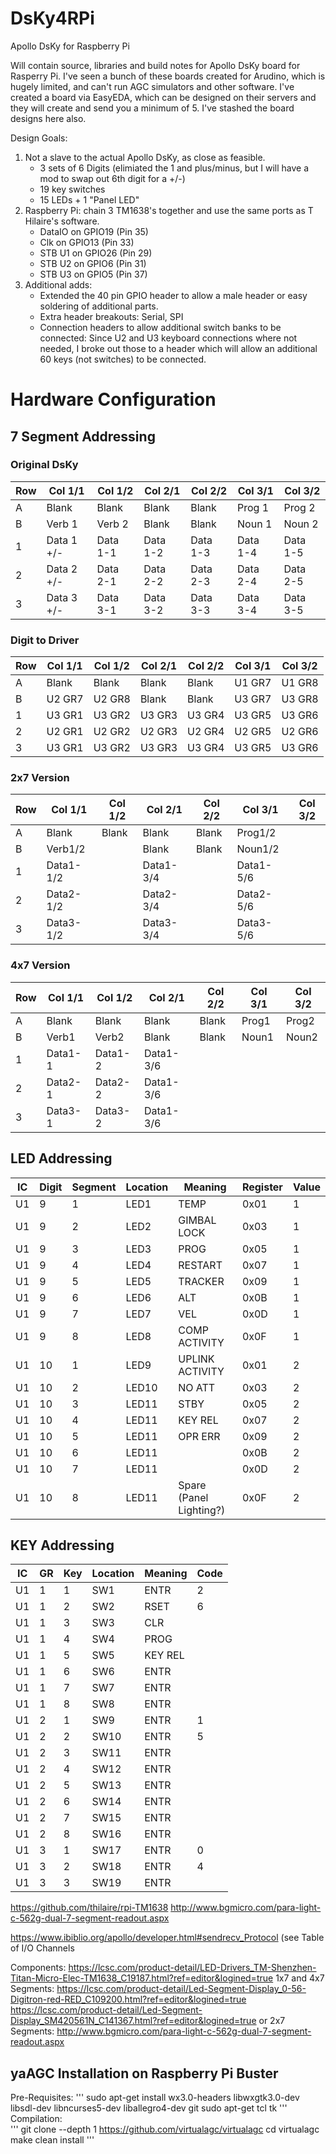 # DsKy4RPi #
Apollo DsKy for Raspberry Pi

Will contain source, libraries and build notes for Apollo DsKy board for Rasperry Pi. I've seen a bunch of these boards created for Arudino, which is hugely limited, and can't run AGC simulators and other software. I've created a board via EasyEDA, which can be designed on their servers and they will create and send you a minimum of 5. I've stashed the board designs here also.

Design Goals:

1. Not a slave to the actual Apollo DsKy, as close as feasible. 
     * 3 sets of 6 Digits (elimiated the 1 and plus/minus, but I will have a mod to swap out 6th digit for a +/-)
     * 19 key switches
     * 15 LEDs + 1 "Panel LED"
2. Raspberry Pi: chain 3 TM1638's together and use the same ports as T Hilaire's software.
     * DataIO on GPIO19 (Pin 35)
     * Clk on GPIO13 (Pin 33)
     * STB U1 on GPIO26 (Pin 29)
     * STB U2 on GPIO6 (Pin 31)
     * STB U3 on GPIO5 (Pin 37)
3. Additional adds:
     * Extended the 40 pin GPIO header to allow a male header or easy soldering of additional parts.
     * Extra header breakouts: Serial, SPI
     * Connection headers to allow additional switch banks to be connected: Since U2 and U3 keyboard connections where not needed, I broke out those to a header which will allow an additional 60 keys (not switches) to be connected. 

# Hardware Configuration #

## 7 Segment Addressing ##

### Original DsKy
| Row | Col 1/1 | Col 1/2 | Col 2/1 | Col 2/2 | Col 3/1 | Col 3/2 |
| -- | ------- | ------ | ------ | ----- | ------ | ------ |
| A | Blank | Blank | Blank | Blank | Prog 1 | Prog 2 |
| B | Verb 1 | Verb 2 | Blank | Blank | Noun 1 | Noun 2 |
| 1 | Data 1 +/- | Data 1-1 | Data 1-2 | Data 1-3 | Data 1-4 | Data 1-5 |
| 2 | Data 2 +/- | Data 2-1 | Data 2-2 | Data 2-3 | Data 2-4 | Data 2-5 |
| 3 | Data 3 +/- | Data 3-1 | Data 3-2 | Data 3-3 | Data 3-4 | Data 3-5 |

### Digit to Driver
| Row | Col 1/1 | Col 1/2 | Col 2/1 | Col 2/2 | Col 3/1 | Col 3/2 |
| -- | ------- | ------ | ------ | ----- | ------ | ------ |
| A | Blank | Blank | Blank | Blank | U1 GR7 | U1 GR8 |
| B | U2 GR7 | U2 GR8 | Blank | Blank | U3 GR7 | U3 GR8 |
| 1 | U3 GR1 | U3 GR2 | U3 GR3 | U3 GR4 | U3 GR5 | U3 GR6 |
| 2 | U2 GR1 | U2 GR2 | U2 GR3 | U2 GR4 | U2 GR5 | U2 GR6 |
| 3 | U3 GR1 | U3 GR2 | U3 GR3 | U3 GR4 | U3 GR5 | U3 GR6 |

### 2x7 Version
| Row | Col 1/1 | Col 1/2 | Col 2/1 | Col 2/2 | Col 3/1 | Col 3/2 |
| -- | ------- | ------ | ------ | ----- | ------ | ------ |
| A | Blank | Blank | Blank | Blank | Prog1/2 |  |
| B | Verb1/2 |  | Blank | Blank | Noun1/2 |  |
| 1 | Data1-1/2 |  | Data1-3/4 |  | Data1-5/6 |  |
| 2 | Data2-1/2 |  | Data2-3/4 |  | Data2-5/6 |  |
| 3 | Data3-1/2 |  | Data3-3/4 |  | Data3-5/6 |  |

### 4x7 Version
| Row | Col 1/1 | Col 1/2 | Col 2/1 | Col 2/2 | Col 3/1 | Col 3/2 |
| -- | ------- | ------ | ------ | ----- | ------ | ------ |
| A | Blank | Blank | Blank | Blank | Prog1 | Prog2 |
| B | Verb1 | Verb2 | Blank | Blank | Noun1 | Noun2 |
| 1 | Data1-1 | Data1-2| Data1-3/6 | | | |
| 2 | Data2-1 | Data2-2 | Data1-3/6 | | | |
| 3 | Data3-1 | Data3-2 | Data1-3/6 | | | |

## LED Addressing ##

| IC | Digit | Segment | Location | Meaning | Register | Value |
| ---- | ---- | --- | ---------- | ----------- | ----- | ------ |
| U1 | 9 | 1 | LED1 | TEMP | 0x01 | 1 |
| U1 | 9 | 2 | LED2 | GIMBAL LOCK | 0x03 | 1 |
| U1 | 9 | 3 | LED3 | PROG | 0x05 | 1 |
| U1 | 9 | 4 | LED4 | RESTART | 0x07 | 1 |
| U1 | 9 | 5 | LED5 | TRACKER | 0x09 | 1 |
| U1 | 9 | 6 | LED6 | ALT | 0x0B | 1 |
| U1 | 9 | 7 | LED7 | VEL | 0x0D | 1 |
| U1 | 9 | 8 | LED8 | COMP ACTIVITY | 0x0F | 1 |
| U1 | 10 | 1 | LED9 | UPLINK ACTIVITY | 0x01 | 2 |
| U1 | 10 | 2 | LED10 | NO ATT | 0x03 | 2 |
| U1 | 10 | 3 | LED11 | STBY | 0x05 | 2 |
| U1 | 10 | 4 | LED11 | KEY REL | 0x07 | 2 |
| U1 | 10 | 5 | LED11 | OPR ERR | 0x09 | 2 |
| U1 | 10 | 6 | LED11 |  | 0x0B | 2 |
| U1 | 10 | 7 | LED11 |  | 0x0D | 2 |
| U1 | 10 | 8 | LED11 | Spare (Panel Lighting?) | 0x0F | 2 |

## KEY Addressing ##
| IC | GR | Key | Location | Meaning | Code |
| --- | ---- | --- | ---------- | ----------- | --- |
| U1 | 1 | 1 | SW1 | ENTR | 2 | 
| U1 | 1 | 2 | SW2 | RSET | 6 | 
| U1 | 1 | 3 | SW3 | CLR |
| U1 | 1 | 4 | SW4 | PROG |
| U1 | 1 | 5 | SW5 | KEY REL |
| U1 | 1 | 6 | SW6 | ENTR |
| U1 | 1 | 7 | SW7 | ENTR |
| U1 | 1 | 8 | SW8 | ENTR |
| U1 | 2 | 1 | SW9 | ENTR | 1 |
| U1 | 2 | 2 | SW10 | ENTR | 5 |
| U1 | 2 | 3 | SW11 | ENTR |
| U1 | 2 | 4 | SW12 | ENTR |
| U1 | 2 | 5 | SW13 | ENTR |
| U1 | 2 | 6 | SW14 | ENTR |
| U1 | 2 | 7 | SW15 | ENTR |
| U1 | 2 | 8 | SW16 | ENTR |
| U1 | 3 | 1 | SW17 | ENTR | 0 |
| U1 | 3 | 2 | SW18 | ENTR | 4 |
| U1 | 3 | 3 | SW19 | ENTR |



https://github.com/thilaire/rpi-TM1638
http://www.bgmicro.com/para-light-c-562g-dual-7-segment-readout.aspx

https://www.ibiblio.org/apollo/developer.html#sendrecv_Protocol
(see Table of I/O Channels

Components:
https://lcsc.com/product-detail/LED-Drivers_TM-Shenzhen-Titan-Micro-Elec-TM1638_C19187.html?ref=editor&logined=true
1x7 and 4x7 Segments:
https://lcsc.com/product-detail/Led-Segment-Display_0-56-Digitron-red-RED_C109200.html?ref=editor&logined=true
https://lcsc.com/product-detail/Led-Segment-Display_SM420561N_C141367.html?ref=editor&logined=true
or
2x7 Segments:
http://www.bgmicro.com/para-light-c-562g-dual-7-segment-readout.aspx

## yaAGC Installation on Raspberry Pi Buster ##
Pre-Requisites:
'''
sudo apt-get install wx3.0-headers libwxgtk3.0-dev libsdl-dev libncurses5-dev liballegro4-dev git sudo apt-get tcl tk
'''
Compilation:  
'''
git clone --depth 1 https://github.com/virtualagc/virtualagc
cd virtualagc
make clean install
'''
